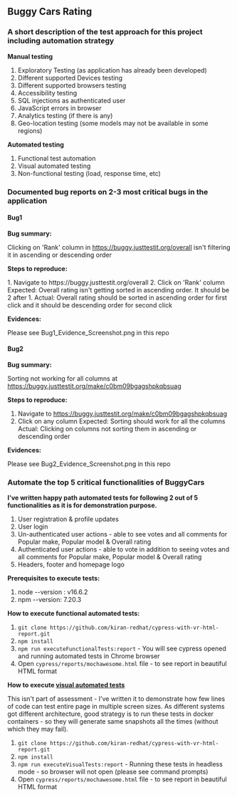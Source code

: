 ## Buggy Cars Rating

### A short description of the test approach for this project including automation strategy

<b> Manual testing</b>
1. Exploratory Testing (as application has already been developed)
2. Different supported Devices testing
3. Different supported browsers testing
4. Accessibility testing
5. SQL injections as authenticated user
6. JavaScript errors in browser
7. Analytics testing (if there is any)
8. Geo-location testing (some models may not be available in some regions)

<b> Automated testing</b>
1. Functional test automation
2. Visual automated testing
3. Non-functional testing (load, response time, etc)

### Documented bug reports on 2-3 most critical bugs in the application

#### Bug1
<b> Bug summary: </b> <p>Clicking on 'Rank' column in https://buggy.justtestit.org/overall isn't filtering it in ascending or descending order</p>
<b> Steps to reproduce: </b>
<p>
1. Navigate to https://buggy.justtestit.org/overall
2. Click on 'Rank' column
Expected: Overall rating isn't getting sorted in ascending order. It should be 2 after 1.
Actual: Overall rating should be sorted in ascending order for first click and it should be descending order for second click</p>
<b> Evidences: </b> <p> Please see Bug1_Evidence_Screenshot.png in this repo</p>

#### Bug2
<b> Bug summary: </b> <p>Sorting not working for all columns at https://buggy.justtestit.org/make/c0bm09bgagshpkqbsuag</p>
<b> Steps to reproduce: </b><p>
1. Navigate to https://buggy.justtestit.org/make/c0bm09bgagshpkqbsuag
2. Click on any column
Expected: Sorting should work for all the columns
Actual: Clicking on columns not sorting them in ascending or descending order</p>

<b> Evidences: </b> <p>Please see Bug2_Evidence_Screenshot.png in this repo</p>

### Automate the top 5 critical functionalities of BuggyCars
<b> I've written happy path automated tests for following 2 out of 5 functionalities as it is for demonstration purpose. </b>
1. User registration & profile updates
2. User login
3. Un-authenticated user actions - able to see votes and all comments for Popular make, Popular model & Overall rating
4. Authenticated user actions - able to vote in addition to seeing votes and all comments for Popular make, Popular model & Overall rating
5. Headers, footer and homepage logo

<b> Prerequisites to execute tests:</b>
1. node --version : v16.6.2
2. npm --version: 7.20.3

<b>  How to execute functional automated tests:</b> 
1. `git clone https://github.com/kiran-redhat/cypress-with-vr-html-report.git`
2. `npm install`
3. `npm run executeFunctionalTests:report` - You will see cypress opened and running automated tests in Chrome browser
4. Open `cypress/reports/mochawesome.html` file - to see report in beautiful HTML format

<b>  How to execute [visual automated tests](https://medium.com/norwich-node-user-group/visual-regression-testing-with-cypress-io-and-cypress-image-snapshot-99c520ccc595) </b> 
<p> This isn't part of assessment - I've written it to demonstrate how few lines of code can test entire page in multiple screen sizes.
As different systems got different architecture, good strategy is to run these tests in docker containers - so they will generate same snapshots all the times (without which they may fail). </p>

1. `git clone https://github.com/kiran-redhat/cypress-with-vr-html-report.git`
2. `npm install`
3. `npm run executeVisualTests:report` - Running these tests in headless mode - so browser will not open (please see command prompts)
4. Open `cypress/reports/mochawesome.html` file - to see report in beautiful HTML format